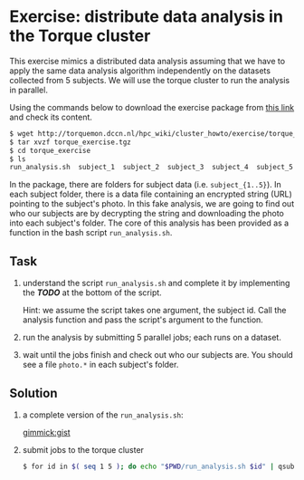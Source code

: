 # Exercise: distribute data analysis in the Torque cluster

This exercise mimics a distributed data analysis assuming that we have to apply the same data analysis algorithm independently on the datasets collected from 5 subjects.  We will use the torque cluster to run the analysis in parallel.

Using the commands below to download the exercise package from [this link](torque_exercise.tgz) and check its content.

```bash
$ wget http://torquemon.dccn.nl/hpc_wiki/cluster_howto/exercise/torque_exercise.tgz
$ tar xvzf torque_exercise.tgz
$ cd torque_exercise
$ ls
run_analysis.sh  subject_1  subject_2  subject_3  subject_4  subject_5
```

In the package, there are folders for subject data (i.e. `subject_{1..5}`).  In each subject folder, there is a data file containing an encrypted string (URL) pointing to the subject's photo.  In this fake analysis, we are going to find out who our subjects are by decrypting the string and downloading the photo into each subject's folder.  The core of this analysis has been provided as a function in the bash script `run_analysis.sh`.

## Task
1. understand the script `run_analysis.sh` and complete it by implementing the ___TODO___ at the bottom of the script.

   Hint: we assume the script takes one argument, the subject id. Call the analysis function and pass the script's argument to the function.

2. run the analysis by submitting 5 parallel jobs; each runs on a dataset.

3. wait until the jobs finish and check out who our subjects are. You should see a file `photo.*` in each subject's folder.

## Solution

1. a complete version of the `run_analysis.sh`: 

   [gimmick:gist](4c1fe3dbdd50e21be399)

2. submit jobs to the torque cluster

   ```bash
   $ for id in $( seq 1 5 ); do echo "$PWD/run_analysis.sh $id" | qsub -N "subject_$id" -q veryshort; done
   ```
